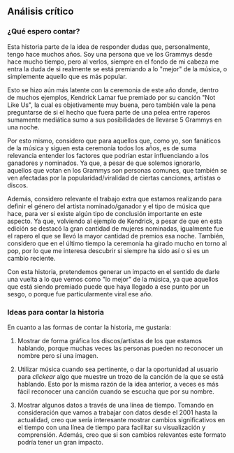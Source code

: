 ## Análisis crítico

### ¿Qué espero contar?

Esta historia parte de la idea de responder dudas que, personalmente, tengo hace muchos años. Soy una persona que ve los Grammys desde hace mucho tiempo, pero al verlos, siempre en el fondo de mi cabeza me entra la duda de si realmente se está premiando a lo "mejor" de la música, o simplemente aquello que es más popular. 

Esto se hizo aún más latente con la ceremonia de este año donde, dentro de muchos ejemplos, Kendrick Lamar fue premiado por su canción "Not Like Us", la cual es objetivamente muy buena, pero también vale la pena preguntarse de si el hecho que fuera parte de una pelea entre raperos sumamente mediática sumo a sus posibilidades de llevarse 5 Grammys en una noche.

Por esto mismo, considero que para aquellos que, como yo, son fanáticos de la música y siguen esta ceremonia todos los años, es de suma relevancia entender los factores que podrían estar influenciando a los ganadores y nominados. Ya que, a pesar de que solemos ignorarlo, aquellos que votan en los Grammys son personas comunes, que también se ven afectadas por la popularidad/viralidad de ciertas canciones, artistas o discos. 

Además, considero relevante el trabajo extra que estamos realizando para definir el género del artista nominado/ganador y el tipo de música que hace, para ver si existe algún tipo de conclusión importante en este aspecto. Ya que, volviendo al ejemplo de Kendrick, a pesar de que en esta edición se destacó la gran cantidad de mujeres nominadas, igualmente fue el rapero el que se llevó la mayor cantidad de premios esa noche. También, considero que en el último tiempo la ceremonia ha girado mucho en torno al pop, por lo que me interesa descubrir si siempre ha sido así o si es un cambio reciente.

Con esta historia, pretendemos generar un impacto en el sentido de darle una vuelta a lo que vemos como "lo mejor" de la música, ya que aquellos que está siendo premiado puede que haya llegado a ese punto por un sesgo, o porque fue particularmente viral ese año.


### Ideas para contar la historia

En cuanto a las formas de contar la historia, me gustaría:

1. Mostrar de forma gráfica los discos/artistas de los que estamos hablando, porque muchas veces las personas pueden no reconocer un nombre pero sí una imagen.

2. Utilizar música cuando sea pertinente, o dar la oportunidad al usuario para *clickear* algo que muestre un trozo de la canción de la que se está hablando. Esto por la misma razón de la idea anterior, a veces es más fácil reconocer una canción cuando se escucha que por su nombre.

3. Mostrar algunos datos a través de una línea de tiempo. Tomando en consideración que vamos a trabajar con datos desde el 2001 hasta la actualidad, creo que sería interesante mostrar cambios significativos en el tiempo con una línea de tiempo para facilitar su visualización y comprensión. Además, creo que si son cambios relevantes este formato podría tener un gran impacto.